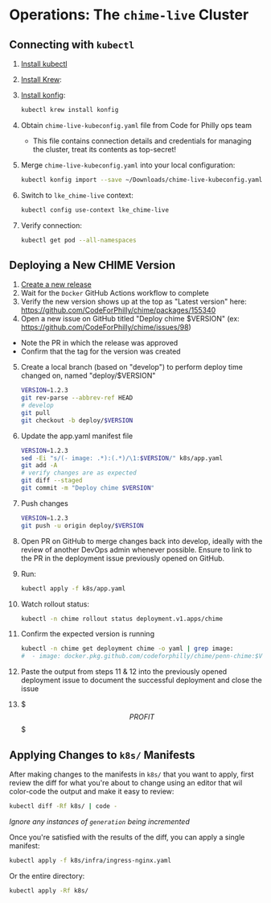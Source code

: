 # Operations: The `chime-live` Cluster

## Connecting with `kubectl`

1. [Install kubectl](https://kubernetes.io/docs/tasks/tools/install-kubectl/)
2. [Install Krew](https://krew.sigs.k8s.io/docs/user-guide/setup/install/):
3. [Install konfig](https://github.com/corneliusweig/konfig#via-krew):

    ```bash
    kubectl krew install konfig
    ```

4. Obtain `chime-live-kubeconfig.yaml` file from Code for Philly ops team
   - This file contains connection details and credentials for managing the cluster, treat its contents as top-secret!
5. Merge `chime-live-kubeconfig.yaml` into your local configuration:

    ```bash
    kubectl konfig import --save ~/Downloads/chime-live-kubeconfig.yaml
    ```

6. Switch to `lke_chime-live` context:

    ```bash
    kubectl config use-context lke_chime-live
    ```

7. Verify connection:

    ```bash
    kubectl get pod --all-namespaces
    ```

## Deploying a New CHIME Version

1. [Create a new release](release-process.md)
2. Wait for the `Docker` GitHub Actions workflow to complete
3. Verify the new version shows up at the top as "Latest version" here: https://github.com/CodeForPhilly/chime/packages/155340
4. Open a new issue on GitHub titled "Deploy chime $VERSION" (ex: https://github.com/CodeForPhilly/chime/issues/98)
  * Note the PR in which the release was approved
  * Confirm that the tag for the version was created
5. Create a local branch (based on "develop") to perform deploy time changed on, named "deploy/$VERSION"

    ```bash
    VERSION=1.2.3
    git rev-parse --abbrev-ref HEAD
    # develop
    git pull
    git checkout -b deploy/$VERSION
    ```

6. Update the app.yaml manifest file

    ```bash
    VERSION=1.2.3
    sed -Ei "s/(- image: .*):(.*)/\1:$VERSION/" k8s/app.yaml
    git add -A
    # verify changes are as expected
    git diff --staged
    git commit -m "Deploy chime $VERSION"
    ```

7. Push changes

    ```bash
    VERSION=1.2.3
    git push -u origin deploy/$VERSION
    ```

8. Open PR on GitHub to merge changes back into develop, ideally with
 the review of another DevOps admin whenever possible. Ensure to link
 to the PR in the deployment issue previously opened on GitHub.

9. Run:

    ```bash
    kubectl apply -f k8s/app.yaml
    ```

10. Watch rollout status:

    ```bash
    kubectl -n chime rollout status deployment.v1.apps/chime
    ```

11. Confirm the expected version is running

    ```bash
    kubectl -n chime get deployment chime -o yaml | grep image:
    #  - image: docker.pkg.github.com/codeforphilly/chime/penn-chime:$VERSION
    ```

12. Paste the output from steps 11 & 12 into the previously opened deployment issue
 to document the successful deployment and close the issue
13. $$$ PROFIT $$$

## Applying Changes to `k8s/` Manifests

After making changes to the manifests in `k8s/` that you want to apply, first review the diff for what you're about to change using an editor that wil color-code the output and make it easy to review:

```bash
kubectl diff -Rf k8s/ | code -
```

*Ignore any instances of `generation` being incremented*

Once you're satisfied with the results of the diff, you can apply a single manifest:

```bash
kubectl apply -f k8s/infra/ingress-nginx.yaml
```

Or the entire directory:

```bash
kubectl apply -Rf k8s/
```
